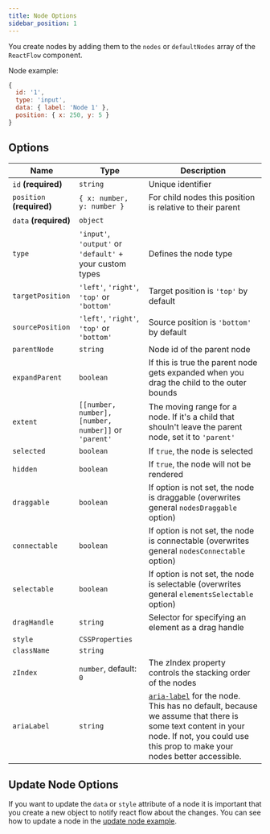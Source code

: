 ```yaml
---
title: Node Options
sidebar_position: 1
---
```


You create nodes by adding them to the `nodes` or `defaultNodes` array of the `ReactFlow` component.

Node example:

```js
{
  id: '1',
  type: 'input',
  data: { label: 'Node 1' },
  position: { x: 250, y: 5 }
}
```

## Options

| Name                      | Type                                                     | Description                                                                                                                                                                                                                                                                    |
| ------------------------- | -------------------------------------------------------- | ------------------------------------------------------------------------------------------------------------------------------------------------------------------------------------------------------------------------------------------------------------------------------ |
| `id` **(required)**       | `string`                                                 | Unique identifier                                                                                                                                                                                                                                                              |
| `position` **(required)** | `{ x: number, y: number }`                               | For child nodes this position is relative to their parent                                                                                                                                                                                                                      |
| `data` **(required)**     | `object`                                                 |                                                                                                                                                                                                                                                                                |
| `type`                    | `'input'`, `'output'` or `'default'` + your custom types | Defines the node type                                                                                                                                                                                                                                                          |
| `targetPosition`          | `'left'`, `'right'`, `'top'` or `'bottom'`               | Target position is `'top'` by default                                                                                                                                                                                                                                          |
| `sourcePosition`          | `'left'`, `'right'`, `'top'` or `'bottom'`               | Source position is `'bottom'` by default                                                                                                                                                                                                                                       |
| `parentNode`              | `string`                                                 | Node id of the parent node                                                                                                                                                                                                                                                     |
| `expandParent`            | `boolean`                                                | If this is true the parent node gets expanded when you drag the child to the outer bounds                                                                                                                                                                                      |
| `extent`                  | `[[number, number], [number, number]]` or `'parent'`     | The moving range for a node. If it's a child that shouln't leave the parent node, set it to `'parent'`                                                                                                                                                                         |
| `selected`                | `boolean`                                                | If `true`, the node is selected                                                                                                                                                                                                                                                |
| `hidden`                  | `boolean`                                                | If `true`, the node will not be rendered                                                                                                                                                                                                                                       |
| `draggable`               | `boolean`                                                | If option is not set, the node is draggable (overwrites general `nodesDraggable` option)                                                                                                                                                                                       |
| `connectable`             | `boolean`                                                | If option is not set, the node is connectable (overwrites general `nodesConnectable` option)                                                                                                                                                                                   |
| `selectable`              | `boolean`                                                | If option is not set, the node is selectable (overwrites general `elementsSelectable` option)                                                                                                                                                                                  |
| `dragHandle`              | `string`                                                 | Selector for specifying an element as a drag handle                                                                                                                                                                                                                            |
| `style`                   | `CSSProperties`                                          |                                                                                                                                                                                                                                                                                |
| `className`               | `string`                                                 |                                                                                                                                                                                                                                                                                |
| `zIndex`                  | `number`, default: `0`                                   | The zIndex property controls the stacking order of the nodes                                                                                                                                                                                                                   |
| `ariaLabel`               | `string`                                                 | [`aria-label`](https://developer.mozilla.org/en-US/docs/Web/Accessibility/ARIA/Attributes/aria-label) for the node. This has no default, because we assume that there is some text content in your node. If not, you could use this prop to make your nodes better accessible. |

## Update Node Options

If you want to update the `data` or `style` attribute of a node it is important that you create a new object to notify react flow about the changes. You can see how to update a node in the [update node example](/docs/examples/nodes/update-node/).
